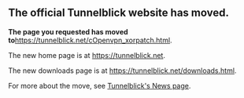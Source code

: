 ## The official Tunnelblick website has moved. ##

**The page you requested has moved to**<a href='https://tunnelblick.net/cOpenvpn_xorpatch.html'><a href='https://tunnelblick.net/cOpenvpn_xorpatch.html'>https://tunnelblick.net/cOpenvpn_xorpatch.html</a></a>.

The new home page is at <a href='https://tunnelblick.net'><a href='https://tunnelblick.net'>https://tunnelblick.net</a></a>.

The new downloads page is at <a href='https://tunnelblick.net/downloads.html'><a href='https://tunnelblick.net/downloads.html'>https://tunnelblick.net/downloads.html</a></a>.

For more about the move, see <a href='https://tunnelblick.net/cNews.html#2015-07-23'>Tunnelblick's News page</a>.
